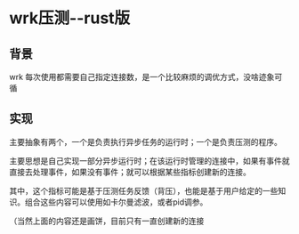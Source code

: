 # wrk压测--rust版

## 背景

wrk 每次使用都需要自己指定连接数，是一个比较麻烦的调优方式，没啥迹象可循

## 实现

主要抽象有两个，一个是负责执行异步任务的运行时；一个是负责压测的程序。

主要思想是自己实现一部分异步运行时；在该运行时管理的连接中，如果有事件就直接去处理事件，如果没有事件；就可以根据某些指标创建新的连接。

其中，这个指标可能是基于压测任务反馈（背压），也能是基于用户给定的一些知识。组合这些内容可以使用如卡尔曼滤波，或者pid调参。

（当然上面的内容还是画饼，目前只有一直创建新的连接